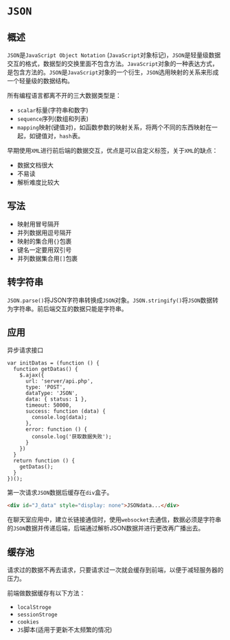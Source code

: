 # `JSON`

## 概述

`JSON`是`JavaScript Object Notation` (`JavaScript`对象标记)，`JSON`是轻量级数据交互的格式，数据型的交换里面不包含方法。`JavaScript`对象的一种表达方式，是包含方法的。`JSON`是`JavaScript`对象的一个衍生，`JSON`选用映射的关系来形成一个轻量级的数据结构。

所有编程语言都离不开的三大数据类型是：

- `scalar`标量(字符串和数字)
- `sequence`序列(数组和列表)
- `mapping`映射(键值对)，如函数参数的映射关系，将两个不同的东西映射在一起，如键值对，`hash`表。

早期使用`XML`进行前后端的数据交互，优点是可以自定义标签，关于`XML`的缺点：

- 数据文档很大
- 不易读
- 解析难度比较大





## 写法

- 映射用冒号隔开
- 并列数据用逗号隔开
- 映射的集合用`{}`包裹
- 键名一定要用双引号
- 并列数据集合用`[]`包裹



## 转字符串

`JSON.parse()`将JSON字符串转换成`JSON`对象。`JSON.stringify()`将`JSON`数据转为字符串。前后端交互的数据只能是字符串。



## 应用

异步请求接口

```JS
var initDatas = (function () {
  function getDatas() {
    $.ajax({
      url: 'server/api.php',
      type: 'POST',
      dataType: 'JSON',
      data: { status: 1 },
      timeout: 50000,
      success: function (data) {
        console.log(data);
      },
      error: function () {
        console.log('获取数据失败');
      }
    })
  }
  return function () {
    getDatas();
  }
})();
```

第一次请求`JSON`数据后缓存在`div`盒子。

```html
<div id="J_data" style="display: none">JSONdata...</div>
```

在聊天室应用中，建立长链接通信时，使用`websocket`去通信，数据必须是字符串的`JSON`数据并传递后端，后端通过解析JSON数据并进行更改再广播出去。





## 缓存池

请求过的数据不再去请求，只要请求过一次就会缓存到前端，以便于减轻服务器的压力。



前端做数据缓存有以下方法：

- `localStroge`
- `sessionStroge`
- `cookies`
- `JS`脚本(适用于更新不太频繁的情况)





